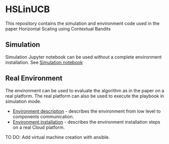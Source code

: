 # HSLinUCB
This repository contains the simulation and environment code used in the paper Horizontal Scaling using Contextual Bandits

## Simulation
Simulation Jupyter notebook can be used without a complete environment installation. See [Simulation notebook](https://github.com/Orange-OpenSource/HSLinUCB/blob/main/roles/HSLinUCB/files/simulation/README.md)

## Real Environment
The environment can be used to evaluate the algorithm as in the paper on a real platform. The real platform can also be used to execute the playbook in simulation mode.
- [Environment description](https://github.com/Orange-OpenSource/HSLinUCB/blob/main/Experimental_Environment.md) - describes the environment from low level to components communication.
- [Environment installation](https://github.com/Orange-OpenSource/HSLinUCB/blob/main/Experimental_Environment_Installation_Steps.md) - describes the environment installation steps on a real Cloud platform.

TO DO: Add virtual machine creation with ansible.
